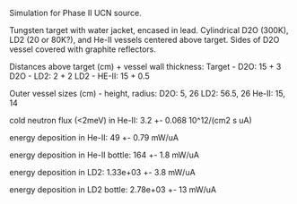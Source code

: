 Simulation for Phase II UCN source.

Tungsten target with water jacket, encased in lead.
Cylindrical D2O (300K), LD2 (20 or 80K?), and He-II vessels centered above target.
Sides of D2O vessel covered with graphite reflectors.

Distances above target (cm) + vessel wall thickness:
Target - D2O: 15 + 3
D2O - LD2: 2 + 2
LD2 - HE-II: 15 + 0.5

Outer vessel sizes (cm) - height, radius:
D2O: 5, 26
LD2: 56.5, 26
He-II: 15, 14

cold neutron flux (<2meV) in He-II:
3.2 +- 0.068 10^12/(cm2 s uA)

energy deposition in He-II:
49 +- 0.79 mW/uA

energy deposition in He-II bottle:
164 +- 1.8 mW/uA

energy deposition in LD2:
1.33e+03 +- 3.8 mW/uA

energy deposition in LD2 bottle:
2.78e+03 +- 13 mW/uA

